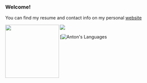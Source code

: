 ### Welcome!

You can find my resume and contact info on my personal [website](https://ischemist.com)

<div>
  <img height="170" align="left" src="https://githubstats-69cbfm1g5-anmorgunovs-projects.vercel.app/api?username=anmorgunov&theme=transparent&show_icons=true&count_private=true&include_all_commits=true" />
  <img src="https://githubstats-69cbfm1g5-anmorgunovs-projects.vercel.app/api/top-langs?layout=compact&hide=jupyter%20notebook%2Ccss%2Ctex%2Chtml%2Croff%2Cmdx&username=anmorgunov" />
</div>

[![Anton's Languages](https://githubstats-69cbfm1g5-anmorgunovs-projects.vercel.app/api/top-langs?layout=compact&hide=jupyter%20notebook%2Ccss%2Ctex%2Chtml%2Croff%2Cmdx&username=anmorgunov)
